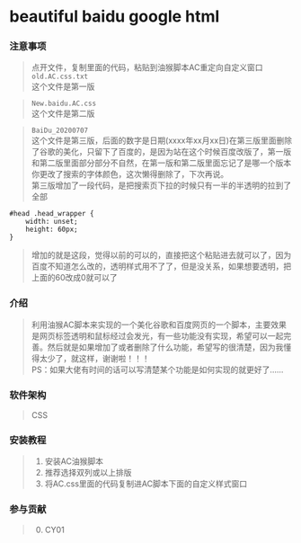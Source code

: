 # beautiful baidu google html

### 注意事项
>点开文件，复制里面的代码，粘贴到油猴脚本AC重定向自定义窗口  
>`old.AC.css.txt` <br>
这个文件是第一版  

>`New.baidu.AC.css` <br>
这个文件是第二版  

>`BaiDu_20200707`  <br>
这个文件是第三版，后面的数字是日期(xxxx年xx月xx日)在第三版里面删除了谷歌的美化，只留下了百度的，是因为站在这个时候百度改版了，第一版和第二版里面部分部分不自然，在第一版和第二版里面忘记了是哪一个版本你更改了搜索的字体颜色，这次懒得删除了，下次再说。  
第三版增加了一段代码，是把搜索页下拉的时候只有一半的半透明的拉到了全部  
```
#head .head_wrapper {
    width: unset;
    height: 60px;
}
```
>增加的就是这段，觉得以前的可以的，直接把这个粘贴进去就可以了，因为百度不知道怎么改的，透明样式用不了了，但是没关系，如果想要透明，把上面的60改成0就可以了  

### 介绍
>利用油猴AC脚本来实现的一个美化谷歌和百度网页的一个脚本，主要效果是网页标签透明和鼠标经过会发光，有一些功能没有实现，希望可以一起完善。然后就是如果增加了或者删除了什么功能，希望写的很清楚，因为我懂得太少了，就这样，谢谢啦！！！<br>
PS：如果大佬有时间的话可以写清楚某个功能是如何实现的就更好了……

### 软件架构
>CSS


### 安装教程

>1.  安装AC油猴脚本
>2.  推荐选择双列或以上排版
>3.  将AC.css里面的代码复制进AC脚本下面的自定义样式窗口

### 参与贡献
>0.  CY01
